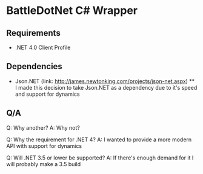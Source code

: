 # BattleDotNet C# Wrapper

## Requirements
* .NET 4.0 Client Profile

## Dependencies
* Json.NET (link: http://james.newtonking.com/projects/json-net.aspx)
** I made this decision to take Json.NET as a dependency due to it's speed and support for dynamics

## Q/A
Q: Why another?
A: Why not?

Q: Why the requirement for .NET 4?
A: I wanted to provide a more modern API with support for dynamics

Q: Will .NET 3.5 or lower be supported?
A: If there's enough demand for it I will probably make a 3.5 build